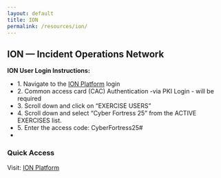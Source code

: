 ```yaml
---
layout: default
title: ION
permalink: /resources/ion/
---
```


<div class="card">
    <h2>ION — Incident Operations Network</h2>
    <p><strong>ION User Login Instructions:</strong></p>
    <ul>
        <li>1. Navigate to the <a href="https://ion.aws.thecyberexercise.com">ION Platform</a> login</li>
        <li>2. Common access card (CAC) Authentication -via PKI Login - will be required</li>
        <li>3. Scroll down and click on “EXERCISE USERS”</li>
        <li>4. Scroll down and select “Cyber Fortress 25” from the ACTIVE EXERCISES list.</li>
        <li>5. Enter the access code: CyberFortress25#<li>
    </ul>
    <h3>Quick Access</h3>
    <p>Visit: <a href="https://ion.aws.thecyberexercise.com">ION Platform</a></p>
</div>